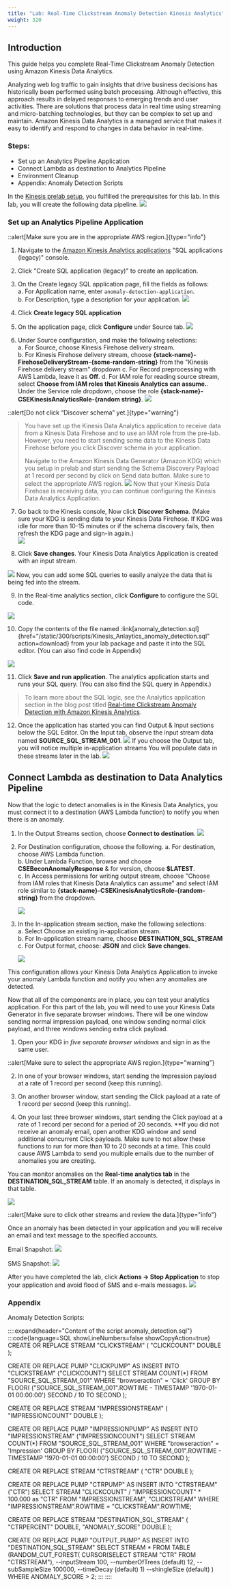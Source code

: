 ```yaml
---
title: "Lab: Real-Time Clickstream Anomaly Detection Kinesis Analytics"
weight: 320
---
```


## Introduction

This guide helps you complete Real-Time Clickstream Anomaly Detection using Amazon Kinesis Data Analytics.

Analyzing web log traffic to gain insights that drive business decisions has historically been performed using batch processing. Although effective, this approach results in delayed responses to emerging trends and user activities. There are solutions that process data in real time using streaming and micro-batching technologies, but they can be complex to set up and maintain. Amazon Kinesis Data Analytics is a managed service that makes it easy to identify and respond to changes in data behavior in real-time.

### Steps:

- Set up an Analytics Pipeline Application
- Connect Lambda as destination to Analytics Pipeline
- Environment Cleanup
- Appendix: Anomaly Detection Scripts

In the [Kinesis prelab setup](310-pre-lab.html), you fulfilled the prerequisites for this lab. In this lab, you will create the following data pipeline.
![](/static/300/images/16.png)

### Set up an Analytics Pipeline Application

::alert[Make sure you are in the appropriate AWS region.]{type="info"}

1. Navigate to the [Amazon Kinesis Analytics applications](https://console.aws.amazon.com/kinesisanalytics/home#/list/sql-applications-legacy) "SQL applications (legacy)" console.
2. Click "Create SQL application (legacy)" to create an application.
3. On the Create legacy SQL application page, fill the fields as follows:  
    a. For Application name, enter `anomaly-detection-application`.  
    b. For Description, type a description for your application.
    ![](/static/300/images/18.png)

4. Click **Create legacy SQL application**

5. On the application page, click **Configure** under Source tab.
   ![](/static/300/images/19.png)
6. Under Source configuration, and make the following selections:  
    a. For Source, choose Kinesis Firehose delivery stream.  
    b. For Kinesis Firehose delivery stream, choose **{stack-name}-FirehoseDeliveryStream-{some-random-string}** from the "Kinesis Firehose delivery stream" dropdown
    c. For Record preprocessing with AWS Lambda, leave it as **Off**.
    d. For IAM role for reading source stream, select **Choose from IAM roles that Kinesis Analytics can assume.**. Under the Service role dropdown, choose the role **{stack-name}-CSEKinesisAnalyticsRole-{random string}**.
    ![](/static/300/images/20.png)

::alert[Do not click “Discover schema” yet.]{type="warning"}

> You have set up the Kinesis Data Analytics application to receive data from a Kinesis Data Firehose and to use an IAM role from the pre-lab. However, you need to start sending some data to the Kinesis Data Firehose before you click Discover schema in your application.
> 
> Navigate to the Amazon Kinesis Data Generator (Amazon KDG) which you setup in prelab and start sending the Schema Discovery Payload at 1 record per second by click on Send data button. Make sure to select the appropriate AWS region.
> ![](/static/300/images/kdg.gif)
> Now that your Kinesis Data Firehose is receiving data, you can continue configuring the Kinesis Data Analytics Application.

7.  Go back to the Kinesis console, Now click **Discover Schema**. (Make sure your KDG is sending data to your Kinesis Data Firehose. If KDG was idle for more than 10-15 minutes or if the schema discovery fails, then refresh the KDG page and sign-in again.)  
  ![](/static/300/images/24.png)

8.   Click **Save changes**. Your Kinesis Data Analytics Application is created with an input stream.  
    
  ![](/static/300/images/25.png)
  Now, you can add some SQL queries to easily analyze the data that is being fed into the stream. 

9.  In the Real-time analytics section, click **Configure** to configure the SQL code.

  ![](/static/300/images/26.png)

10. Copy the contents of the file named :link[anomaly_detection.sql]{href="/static/300/scripts/Kinesis_Anlaytics_anomaly_detection.sql" action=download} from your lab package and paste it into the SQL editor. (You can also find code in Appendix)

  ![](/static/300/images/28.png)

11. Click **Save and run application**. The analytics application starts and runs your SQL query. (You can also find the SQL query in Appendix.)

> To learn more about the SQL logic, see the Analytics application section in the blog post titled [Real-time Clickstream Anomaly Detection with Amazon Kinesis Analytics](https://aws.amazon.com/blogs/big-data/real-time-clickstream-anomaly-detection-with-amazon-kinesis-analytics/).

12.  Once the application has started you can find Output & Input sections below the SQL Editor. On the Input tab, observe the input stream data named **SOURCE_SQL_STREAM_001**.
  ![](/static/300/images/30.png)
  If you choose the Output tab, you will notice multiple in-application streams You will populate data in these streams later in the lab.
  ![](/static/300/images/31.png)

## Connect Lambda as destination to Data Analytics Pipeline

Now that the logic to detect anomalies is in the Kinesis Data Analytics, you must connect it to a destination (AWS Lambda function) to notify you when there is an anomaly.

1. In the Output Streams section, choose **Connect to destination**.
![](/static/300/images/32.1.png)

2. For Destination configuration, choose the following.
  a. For destination, choose AWS Lambda function.  
  b. Under Lambda Function, browse and choose **CSEBeconAnomalyResponse** & for version, choose **$LATEST**.  
  c. In Access permissions for writing output stream, choose "Choose from IAM roles that Kinesis Data Analytics can assume" and select IAM role similar to **{stack-name}-CSEKinesisAnalyticsRole-{random-string}** from the dropdown.  

   ![](/static/300/images/32.png)

3. In the In-application stream section, make the following selections:  
    a. Select Choose an existing in-application stream.  
    b. For In-application stream name, choose **DESTINATION_SQL_STREAM**  
    c. For Output format, choose: **JSON** and click **Save changes**.  

    ![](/static/300/images/32_2.png)

This configuration allows your Kinesis Data Analytics Application to invoke your anomaly Lambda function and notify you when any anomalies are detected.

Now that all of the components are in place, you can test your analytics application.
For this part of the lab, you will need to use your Kinesis Data Generator in five separate browser windows. There will be one window sending normal impression payload, one window sending normal click payload, and three windows sending extra click payload.

1. Open your KDG in *five separate browser windows* and sign in as the same user.

::alert[Make sure to select the appropriate AWS region.]{type="warning"}

2. In one of your browser windows, start sending the Impression payload at a rate of 1 record per second (keep this running).

3. On another browser window, start sending the Click payload at a rate of 1 record per second (keep this running).

4. On your last three browser windows, start sending the Click payload at a rate of 1 record per second for a period of 20 seconds.
   \*\*If you did not receive an anomaly email, open another KDG window and send additional concurrent Click payloads. Make sure to not allow these functions to run for more than 10 to 20 seconds at a time. This could cause AWS Lambda to send you multiple emails due to the number of anomalies you are creating.

You can monitor anomalies on the **Real-time analytics tab** in the **DESTINATION_SQL_STREAM** table. If an anomaly is detected, it displays in that table.

![](/static/300/images/34.png)

::alert[Make sure to click other streams and review the data.]{type="info"}

Once an anomaly has been detected in your application and you will receive an email and text message to the specified accounts.

Email Snapshot:
![](/static/300/images/35.png)

SMS Snapshot:
![](/static/300/images/36.png)

After you have completed the lab, click **Actions → Stop Application** to stop your application and avoid flood of SMS and e-mails messages.
![](/static/300/images/37.png)

### Appendix

Anomaly Detection Scripts: 

::::expand{header="Content of the script anomaly_detection.sql"}
:::code{language=SQL showLineNumbers=false showCopyAction=true}
CREATE OR REPLACE STREAM "CLICKSTREAM" (
   "CLICKCOUNT" DOUBLE
);

CREATE OR REPLACE PUMP "CLICKPUMP" AS
INSERT INTO "CLICKSTREAM" ("CLICKCOUNT")
SELECT STREAM COUNT(*)
FROM "SOURCE_SQL_STREAM_001"
WHERE "browseraction" = 'Click'
GROUP BY FLOOR(
  ("SOURCE_SQL_STREAM_001".ROWTIME - TIMESTAMP '1970-01-01 00:00:00')
    SECOND / 10 TO SECOND
);

CREATE OR REPLACE STREAM "IMPRESSIONSTREAM" (
   "IMPRESSIONCOUNT" DOUBLE
);

CREATE OR REPLACE PUMP "IMPRESSIONPUMP" AS
INSERT INTO "IMPRESSIONSTREAM" ("IMPRESSIONCOUNT")
SELECT STREAM COUNT(*)
FROM "SOURCE_SQL_STREAM_001"
WHERE "browseraction" = 'Impression'
GROUP BY FLOOR(
  ("SOURCE_SQL_STREAM_001".ROWTIME - TIMESTAMP '1970-01-01 00:00:00')
    SECOND / 10 TO SECOND
);

CREATE OR REPLACE STREAM "CTRSTREAM" (
  "CTR" DOUBLE
);


CREATE OR REPLACE PUMP "CTRPUMP" AS
INSERT INTO "CTRSTREAM" ("CTR")
SELECT STREAM "CLICKCOUNT" / "IMPRESSIONCOUNT" * 100.000 as "CTR"
FROM "IMPRESSIONSTREAM",
  "CLICKSTREAM"
WHERE "IMPRESSIONSTREAM".ROWTIME = "CLICKSTREAM".ROWTIME;


CREATE OR REPLACE STREAM "DESTINATION_SQL_STREAM" (
    "CTRPERCENT" DOUBLE,
    "ANOMALY_SCORE" DOUBLE
);

CREATE OR REPLACE PUMP "OUTPUT_PUMP" AS
INSERT INTO "DESTINATION_SQL_STREAM"
SELECT STREAM * FROM
TABLE (RANDOM_CUT_FOREST(
             CURSOR(SELECT STREAM "CTR" FROM "CTRSTREAM"), --inputStream
             100, --numberOfTrees (default)
             12, --subSampleSize
             100000, --timeDecay (default)
             1) --shingleSize (default)
)
WHERE ANOMALY_SCORE > 2;
:::
::::
